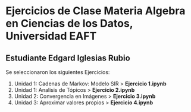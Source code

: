 # Ejercicios de Clase Materia Algebra en Ciencias de los Datos, Universidad EAFT
## Estudiante Edgard Iglesias Rubio


Se seleccionaron los siguientes Ejercicios:

1. Unidad 1: Cadenas de Markov: Modelo SIR > **Ejercicio 1.ipynb**
2. Unidad 1: Analisis de Tópicos > **Ejercicio 2.ipynb**
3. Unidad 2: Convergencia en Imágenes > **Ejercicio 3.ipynb**
4. Unidad 3: Aproximar valores propios > **Ejercicio 4.ipynb**

